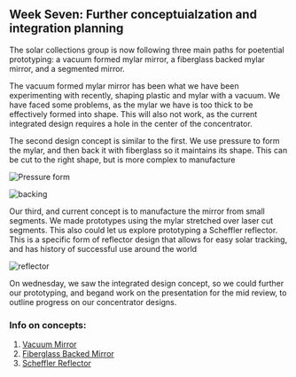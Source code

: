 ## Week Seven: Further conceptuialzation and integration planning

The solar collections group is now following three main paths for poetential prototyping: a vacuum formed mylar mirror, a fiberglass backed mylar mirror, and
a segmented mirror. 

The vacuum formed mylar mirror has been what we have been experimenting with recently, shaping plastic and mylar with a vacuum. We have faced some problems,
as the mylar we have is too thick to be effectively formed into shape. This will also not work, as the current integrated design requires a hole in the center
of the concentrator.

The second design concept is similar to the first. We use pressure to form the mylar, and then back it with fiberglass so it maintains its shape. This can be cut
to the right shape, but is more complex to manufacture

![Pressure form](/rapid-prototyping/week-seven/Screen_Shot_2021-10-31_at_7.38.38_PM.png "pressure form")

![backing](/rapid-prototyping/week-seven/Screen_Shot_2021-10-31_at_7.38.13_PM.png "backing")

Our third, and current concept is to manufacture the mirror from small segments. We made prototypes using the mylar stretched over laser cut segments. This
also could let us explore prototyping a Scheffler reflector. This is a specific form of reflector design that allows for easy solar tracking, and has history of 
successful use around the world

![reflector](/rapid-prototyping/week-seven/0000963_1.jpg "reflector")

On wednesday, we saw the integrated design concept, so we could further our prototyping, and begand work on the presentation for the mid review, to outline progress
on our concentrator designs.


### Info on concepts:

1. [Vacuum Mirror](https://www.youtube.com/watch?v=_8sd9UgjXLE)
2. [Fiberglass Backed Mirror](https://www.youtube.com/watch?v=8CLRTa_ocmo)
3. [Scheffler Reflector](http://www.solare-bruecke.org/index.php/en/die-scheffler-reflektoren)
